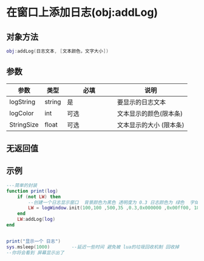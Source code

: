 # 在窗口上添加日志(obj:addLog)

## 对象方法

```lua
obj:addLog(日志文本, [文本颜色，文字大小])
```

## 参数

<table><thead><tr><th>参数</th><th>类型</th><th width="116">必填</th><th>说明</th></tr></thead><tbody><tr><td>logString</td><td>string</td><td>是</td><td>要显示的日志文本</td></tr><tr><td>logColor</td><td>int</td><td>可选</td><td>文本显示的颜色(限本条)</td></tr><tr><td>StringSize</td><td>float</td><td>可选</td><td>文本显示的大小 (限本条)</td></tr></tbody></table>

## 无返回值

## 示例

```lua
---简单的封装
function print(log)
    if (not LW) then
        --创建一个日志显示窗口  背景颜色为黑色 透明度为 0.3 日志颜色为 绿色  字体大小为18
        LW = logWindow.init(100,100 ,500,35 ,0.3,0x000000 ,0x00ff00, 18)  
    end
    LW:addLog(log)
end


print("显示一个 日志")
sys.msleep(1000)        --延迟一些时间 避免被 lua的垃圾回收机制 回收掉
--你将会看到 屏幕显示出了
```
